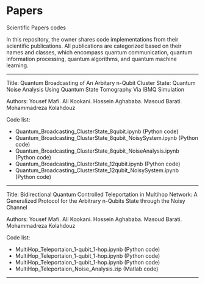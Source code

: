 # Papers
Scientific Papers codes 

In this repository, the owner shares code implementations from their scientific publications. All publications are categorized based on their names and classes, which encompass quantum communication, quantum information processing, quantum algorithms, and quantum machine learning.

-------------------------------------------------------------------------------------------------------------------------------

Title: Quantum Broadcasting of An Arbitary n-Qubit Cluster State: Quantum Noise Analysis Using Quantum State Tomography Via IBMQ Simulation

Authors: Yousef Mafi. Ali Kookani. Hossein Aghababa. Masoud Barati. Mohammadreza Kolahdouz

Code list:
* Quantum_Broadcasting_ClusterState_8qubit.ipynb (Python code)
* Quantum_Broadcasting_ClusterState_8qubit_NoisySystem.ipynb (Python code)
* Quantum_Broadcasting_ClusterState_8qubit_NoiseAnalysis.ipynb (Python code)
* Quantum_Broadcasting_ClusterState_12qubit.ipynb (Python code)
* Quantum_Broadcasting_ClusterState_12qubit_NoisySystem.ipynb (Python code)

-------------------------------------------------------------------------------------------------------------------------------

Title: Bidirectional Quantum Controlled Teleportation in Multihop Network: A Generalized Protocol for the Arbitrary n-Qubits State through the Noisy Channel

Authors: Yousef Mafi. Ali Kookani. Hossein Aghababa. Masoud Barati. Mohammadreza Kolahdouz

Code list:
* MultiHop_Teleportaion_1-qubit_1-hop.ipynb (Python code)
* MultiHop_Teleportaion_1-qubit_1-hop.ipynb (Python code)
* MultiHop_Teleportaion_1-qubit_1-hop.ipynb (Python code)
* MultiHop_Teleportaion_Noise_Analysis.zip (Matlab code)


-------------------------------------------------------------------------------------------------------------------------------
